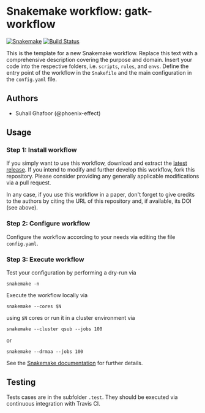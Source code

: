# Snakemake workflow: gatk-workflow

[![Snakemake](https://img.shields.io/badge/snakemake-≥3.11.0-brightgreen.svg)](https://snakemake.bitbucket.io)
[![Build Status](https://travis-ci.org/snakemake-workflows/gatk.svg?branch=master)](https://travis-ci.org/snakemake-workflows/gatk)

This is the template for a new Snakemake workflow. Replace this text with a comprehensive description covering the purpose and domain.
Insert your code into the respective folders, i.e. `scripts`, `rules`, and `envs`. Define the entry point of the workflow in the `Snakefile` and the main configuration in the `config.yaml` file.

## Authors

* Suhail Ghafoor (@phoenix-effect)

## Usage

### Step 1: Install workflow

If you simply want to use this workflow, download and extract the [latest release](https://github.com/snakemake-workflows/gatk/releases).
If you intend to modify and further develop this workflow, fork this repository. Please consider providing any generally applicable modifications via a pull request.

In any case, if you use this workflow in a paper, don't forget to give credits to the authors by citing the URL of this repository and, if available, its DOI (see above).

### Step 2: Configure workflow

Configure the workflow according to your needs via editing the file `config.yaml`.

### Step 3: Execute workflow

Test your configuration by performing a dry-run via

    snakemake -n

Execute the workflow locally via

    snakemake --cores $N

using `$N` cores or run it in a cluster environment via

    snakemake --cluster qsub --jobs 100

or

    snakemake --drmaa --jobs 100

See the [Snakemake documentation](https://snakemake.readthedocs.io) for further details.

## Testing

Tests cases are in the subfolder `.test`. They should be executed via continuous integration with Travis CI.
